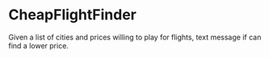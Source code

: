 # CheapFlightFinder
Given a list of cities and prices willing to play for flights, text message if can find a lower price. 

